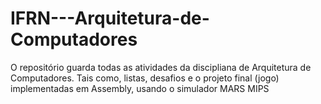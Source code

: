 # IFRN---Arquitetura-de-Computadores

O repositório guarda todas as atividades da discipliana de Arquitetura de Computadores. Tais como, listas, desafios e o projeto final (jogo) implementadas em Assembly, usando o simulador MARS MIPS

